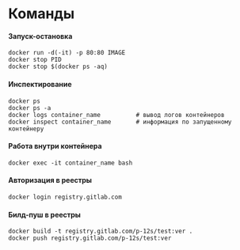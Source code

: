 # Команды

#### Запуск-остановка
```
docker run -d(-it) -p 80:80 IMAGE
docker stop PID
docker stop $(docker ps -aq) 
```

#### Инспектирование
```
docker ps
docker ps -a
docker logs container_name          # вывод логов контейнеров
docker inspect container_name       # информация по запущенному контейнеру
```

#### Работа внутри контейнера
```
docker exec -it container_name bash
```

#### Авторизация в реестры
```
docker login registry.gitlab.com
```

#### Билд-пуш в реестры
```
docker build -t registry.gitlab.com/p-12s/test:ver .
docker push registry.gitlab.com/p-12s/test:ver
```
